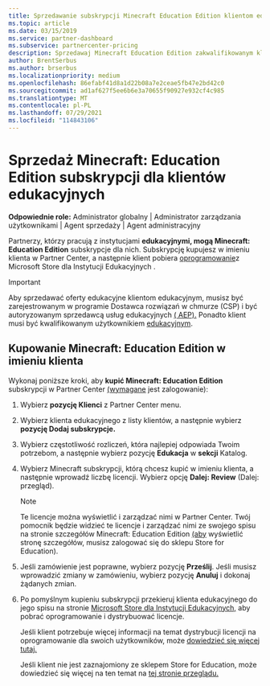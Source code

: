 ```yaml
---
title: Sprzedawanie subskrypcji Minecraft Education Edition klientom edukacyjnym
ms.topic: article
ms.date: 03/15/2019
ms.service: partner-dashboard
ms.subservice: partnercenter-pricing
description: Sprzedawaj Minecraft Education Edition zakwalifikowanym klientom edukacyjnym, którzy mogą je następnie pobrać ze sklepu Microsoft Education Store.
author: BrentSerbus
ms.author: brserbus
ms.localizationpriority: medium
ms.openlocfilehash: 86efabf41d8a1d22b08a7e2ceae5fb47e2bd42c0
ms.sourcegitcommit: ad1af627f5ee6b6e3a70655f90927e932cf4c985
ms.translationtype: MT
ms.contentlocale: pl-PL
ms.lasthandoff: 07/29/2021
ms.locfileid: "114843106"
---
```

# <a name="sell-minecraft-education-edition-subscriptions-to-education-customers"></a>Sprzedaż Minecraft: Education Edition subskrypcji dla klientów edukacyjnych

**Odpowiednie role:** Administrator globalny | Administrator zarządzania użytkownikami | Agent sprzedaży | Agent administracyjny

Partnerzy, którzy pracują z instytucjami **edukacyjnymi, mogą Minecraft: Education Edition** subskrypcje dla nich. Subskrypcję kupujesz w imieniu klienta w Partner Center, a następnie klient pobiera [oprogramowanie](https://educationstore.microsoft.com)z Microsoft Store dla Instytucji Edukacyjnych . 

>[!IMPORTANT]
>Aby sprzedawać oferty edukacyjne klientom edukacyjnym, musisz być zarejestrowanym w programie Dostawca rozwiązań w chmurze (CSP) i być autoryzowanym sprzedawcą usług edukacyjnych [( AEP).](https://www.mepn.com) Ponadto klient musi być kwalifikowanym użytkownikiem [edukacyjnym](https://www.microsoftvolumelicensing.com/DocumentSearch.aspx?Mode=3&DocumentTypeId=7).  

 
## <a name="buy-minecraft-education-edition-on-behalf-of-your-customer"></a>Kupowanie **Minecraft: Education Edition** w imieniu klienta

Wykonaj poniższe kroki, aby **kupić Minecraft: Education Edition** subskrypcji w Partner Center [(wymagane](https://partnercenter.microsoft.com/pcv/dashboard/overview
) jest zalogowanie):

  1.  Wybierz **pozycję Klienci** z Partner Center menu.
  
  2.  Wybierz klienta edukacyjnego z listy klientów, a następnie wybierz **pozycję Dodaj subskrypcje.**
  
  3.  Wybierz częstotliwość rozliczeń, która najlepiej odpowiada Twoim potrzebom, a następnie wybierz pozycję **Edukacja** w **sekcji** Katalog.

  4.  Wybierz Minecraft subskrypcji, którą chcesz kupić w imieniu klienta, a następnie wprowadź liczbę licencji. Wybierz opcję **Dalej: Review** (Dalej: przegląd).

      >[!NOTE]
      >Te licencje można wyświetlić i zarządzać nimi w Partner Center. Twój pomocnik będzie widzieć te licencje i zarządzać nimi ze swojego spisu na stronie szczegółów Minecraft: Education Edition [(aby](https://educationstore.microsoft.com/store/details/minecraft-education-edition/9nblggh4r2r6) wyświetlić stronę szczegółów, musisz zalogować się do sklepu Store for Education). 

  5.  Jeśli zamówienie jest poprawne, wybierz pozycję **Prześlij**. Jeśli musisz wprowadzić zmiany w zamówieniu, wybierz pozycję **Anuluj** i dokonaj żądanych zmian.   

  6.  Po pomyślnym kupieniu subskrypcji przekieruj klienta edukacyjnego do jego spisu na stronie [Microsoft Store dla Instytucji Edukacyjnych,](https://educationstore.microsoft.com) aby pobrać oprogramowanie i dystrybuować licencje.

      Jeśli klient potrzebuje więcej informacji na temat dystrybucji licencji na oprogramowanie dla swoich użytkowników, może [dowiedzieć się więcej tutaj.](/education/windows/school-get-minecraft#distribute-minecraft)  
  
      Jeśli klient nie jest zaznajomiony ze sklepem Store for Education, może dowiedzieć się więcej na ten temat na [tej stronie przeglądu.](/microsoft-store/windows-store-for-business-overview)  

